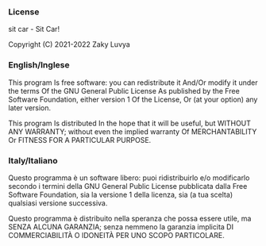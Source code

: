 ### License ###
sit car - Sit Car!

Copyright (C) 2021-2022 Zaky Luvya

### English/Inglese ###

This program Is free software: you can redistribute it And/Or modify it under the terms Of the GNU General Public License As published by the Free Software Foundation, either version 1 Of the License, Or (at your option) any later version.

This program Is distributed In the hope that it will be useful, but WITHOUT ANY WARRANTY; without even the implied warranty Of MERCHANTABILITY Or FITNESS FOR A PARTICULAR PURPOSE.



### Italy/Italiano ###

Questo programma è un software libero: puoi ridistribuirlo e/o modificarlo secondo i termini della GNU General Public License pubblicata dalla Free Software Foundation, sia la versione 1 della licenza, sia (a tua scelta) qualsiasi versione successiva.

Questo programma è distribuito nella speranza che possa essere utile, ma SENZA ALCUNA GARANZIA; senza nemmeno la garanzia implicita DI COMMERCIABILITÀ O IDONEITÀ PER UNO SCOPO PARTICOLARE.